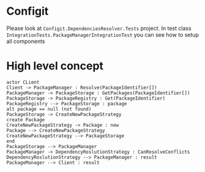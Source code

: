 # Configit

Please look at `Configit.DependenciesResolver.Tests` project. In test class `IntegrationTests.PackageManagerIntegrationTest` you can see how to setup all components

# High level concept
```plantuml
actor CLient
Client -> PackageManager : Resolve(PackageIdentifier[])
PackageManager -> PackageStorage : GetPackages(PackageIdentifier[])
PackageStorage -> PackageRegistry : Get(PackageIdentifier)
PackageRegistry --> PackageStorage : package
alt package == null (not found)
PackageStorage -> CreateNewPackageStrategy
create Package
CreateNewPackageStrategy -> Package : new
Package --> CreateNewPackageStrategy
CreateNewPackageStrategy --> PackageStorage
end
PackageStorage --> PackageManager
PackageManager -> DependencyRoslutionStrategy : CanResolveConflicts
DependencyRoslutionStrategy --> PackageManager : result
PackageManager --> Client : result
```